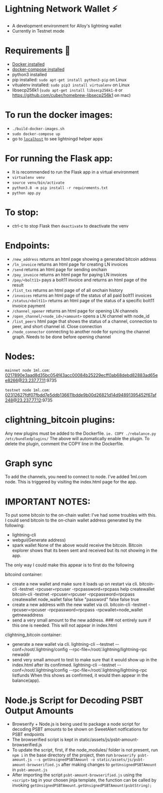 # Lightning Network Wallet ⚡

* A development environment for Alloy's lightning wallet
* Currently in Testnet mode

# Requirements 🔧

* [Docker installed](https://docs.docker.com/get-docker/)
* [docker-compose installed](https://docs.docker.com/compose/install/)
* python3 installed
* pip installed: `sudo apt-get install python3-pip` on Linux
* vitualenv installed: `sudo pip3 install virtualenv` on Linux
* libsecp256k1 (`sudo apt-get install libsecp256k1-0` or https://github.com/cuber/homebrew-libsecp256k1 on mac)

# To run the docker images:

* `./build-docker-images.sh`
* `sudo docker-compose up`
* go to [`localhost`](http:/localhost) to see lightningd helper apps

# For running the Flask app:

* It is recommended to run the Flask app in a virtual environment
* `virtualenv venv`
* `source venv/bin/activate`
* `python3.8 -m pip install -r requirements.txt`
* `python app.py` 

# To stop:

* ctrl-c to stop Flask then `deactivate` to deactivate the venv


# Endpoints:

* `/new_address` returns an html page showing a generated bitcoin address
* `/ln_invoice` returns an html page for creating LN invoices
* `/send` returns an html page for sending onchain
* `/pay_invoice` returns an html page for paying LN invoices
* `/pay/<bolt11>` pays a bolt11 invoice and returns an html page of the result
* `/list_txs` returns an html page of of all onchain history
* `/invoices` returns an html page of the status of all paid bolt11 invoices
* `/status/<bolt11>` returns an html page of the status of a specific bolt11 invoice payment
* `/channel_opener` returns an html page for opening LN channels
* `/open_channel/<node_id>/<amount>` opens a LN channel with node_id
* `/list_peers` html page that shows the status of a channel, connection to peer, and short channel id. Close connection
* `/node_connector` connecting to another node for syncing the channel graph. Needs to be done before opening channel 


# Nodes:
`mainnet node 1ml.com`: 0217890e3aad8d35bc054f43acc00084b25229ecff0ab68debd82883ad65ee8266@23.237.77.11:9735

`testnet node 1ml.com`: 02312627fdf07fbdd7e5ddb136611bdde9b00d26821d14d94891395452f67af248@23.237.77.12:9735

# clightning_bitcoin plugins:
Any new plugins must be added to the Dockerfile.
`ie. COPY ./rebalance.py /etc/bundledplugins/`
The above will automatically enable the plugin. 
To delete the plugin, comment the COPY line in the Dockerfile.

# Graph sync
To add the channels, you need to connect to node. I've added 1ml.com node. This is triggered by visiting the index.html page for the app.

# IMPORTANT NOTES:
To put some bitcoin to the on-chain wallet:
I've had some troubles with this. I could send bitcoin to the on-chain wallet address generated by the following:
- lightning-cli
- webgui(Generate address)
- spark wallet
None of the above would receive the bitcoin. Bitcoin explorer shows that its been sent and received but its not showing in the app.

The only way I could make this appear is to first do the following 

bitcoind container:
- create a new wallet and make sure it loads up on restart via cli.
  bitcoin-cli -testnet -rpcuser=rpcuser -rpcpassword=rpcpass help createwallet 
  bitcoin-cli -testnet -rpcuser=rpcuser -rpcpassword=rpcpass createwallet node_wallet false false "password" false false true 
- create a new address with the new wallet via cli.
  bitcoin-cli -testnet -rpcuser=rpcuser -rpcpassword=rpcpass -rpcwallet=node_wallet getnewaddress
- send a very small amount to the new address. ### not entirely sure if this one is needed. This will not appear in index.html

clightning_bitcoin container:
- generate a new wallet via cli.
  lightning-cli --testnet  --conf=/root/.lightning/config --rpc-file=/root/.lightning/lightning-rpc newaddr
- send very small amount to test to make sure that it would show up in the index.html after its confirmed.
  lightning-cli --testnet  --conf=/root/.lightning/config --rpc-file=/root/.lightning/lightning-rpc listfunds
When this shows as confirmed, it would then appear in the balance(app).

# Node.js Script for Decoding PSBT Output Amounts

* Browserify + Node.js is being used to package a node script for decoding PSBT amounts to be shown on SweetAlert notfications for PSBT endpoints
* The browserified script is kept in static/assets/js/psbt-amount-browserified.js
* To update the script, first, if the node_modules/ folder is not present, run `npm i` in the base directory of the project, then run `browserify psbt-amount.js --s getUnsignedPSBTAmount -o static/assets/js/psbt-amount-browserified.js` after making changes to `getUnsignedPSBTAmount` in `psbt-amount.js`
* After importing the script `psbt-amount-browserified.js` using the `<script>` tag in your chosen jinja template, the function can be called by invoking `getUnsignedPSBTAmount.getUnsignedPSBTAmount(psbtString);`
